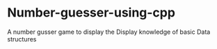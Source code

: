 # Number-guesser-using-cpp
A number gusser game to display the  Display knowledge  of basic Data structures 
